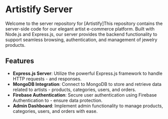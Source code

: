# Artistify Server


Welcome to the server repository for [Artistify]This repository contains the server-side code for our elegant artist e-commerce platform. Built with Node.js and Express.js, our server provides the backend functionality to support seamless browsing, authentication, and management of jewelry products.

## Features


- **Express.js Server**: Utilize the powerful Express.js framework to handle HTTP requests - and responses.
- **MongoDB Integration**: Connect to MongoDB to store and retrieve data related to artists - products, categories, users, and orders.
- **Firebase Authentication**: Secure user authentication using Firebase Authentication to - ensure data protection.
- **Admin Dashboard**: Implement admin functionality to manage products, categories, users, and orders with ease.
